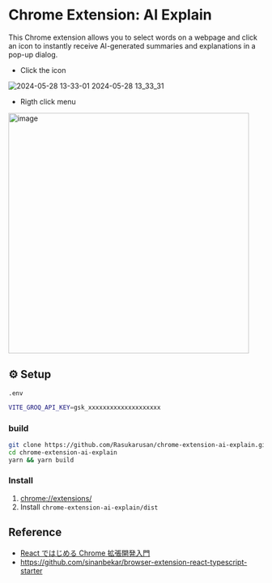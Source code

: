 # Chrome Extension: AI Explain

This Chrome extension allows you to select words on a webpage and click an icon to instantly receive AI-generated summaries and explanations in a pop-up dialog.

- Click the icon

![2024-05-28 13-33-01 2024-05-28 13_33_31](https://github.com/Rasukarusan/chrome-extension-ai-explain/assets/17779386/67963e9c-07d4-4d66-9eb3-8098847b6e28)

- Rigth click menu

<img width="475" alt="image" src="https://github.com/Rasukarusan/chrome-extension-ai-explain/assets/17779386/a742de49-2078-40c8-a556-ac4ca72a0762">

## ⚙️ Setup

`.env`

```sh
VITE_GROQ_API_KEY=gsk_xxxxxxxxxxxxxxxxxxxx
```

### build

```sh
git clone https://github.com/Rasukarusan/chrome-extension-ai-explain.git
cd chrome-extension-ai-explain
yarn && yarn build
```

### Install

1. [chrome://extensions/](chrome://extensions/)
2. Install `chrome-extension-ai-explain/dist`

## Reference

- [React ではじめる Chrome 拡張開発入門](https://zenn.dev/alvinvin/books/chrome_extension)
- https://github.com/sinanbekar/browser-extension-react-typescript-starter
